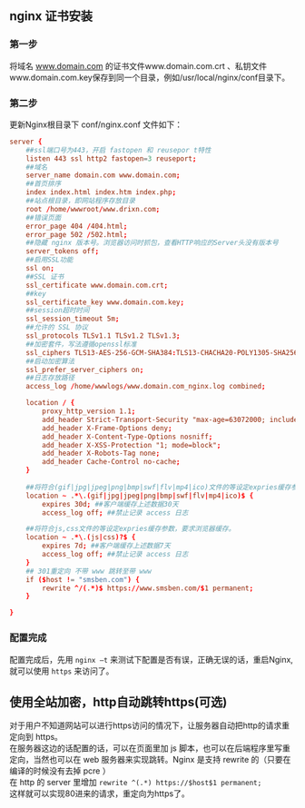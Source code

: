 ## nginx 证书安装 ##

### 第一步 ###
将域名 www.domain.com 的证书文件www.domain.com.crt 、私钥文件www.domain.com.key保存到同一个目录，例如/usr/local/nginx/conf目录下。

### 第二步 ###
更新Nginx根目录下 conf/nginx.conf 文件如下：

``` conf
server {
    ##ssl端口号为443，开启 fastopen 和 reusepor t特性
    listen 443 ssl http2 fastopen=3 reuseport; 
    ##域名
    server_name domain.com www.domain.com;
    ##首页排序
    index index.html index.htm index.php;
    ##站点根目录，即网站程序存放目录 
    root /home/wwwroot/www.drixn.com;
    ##错误页面
    error_page 404 /404.html;
    error_page 502 /502.html;
    ##隐藏 nginx 版本号。浏览器访问时抓包，查看HTTP响应的Server头没有版本号
    server_tokens off;
    ##启用SSL功能
    ssl on;
    ##SSL 证书
    ssl_certificate www.domain.com.crt;
    ##key
    ssl_certificate_key www.domain.com.key;
    ##session超时时间
    ssl_session_timeout 5m;
    ##允许的 SSL 协议
    ssl_protocols TLSv1.1 TLSv1.2 TLSv1.3;
    ##加密套件，写法遵循openssl标准
    ssl_ciphers TLS13-AES-256-GCM-SHA384:TLS13-CHACHA20-POLY1305-SHA256:TLS13-AES-128-GCM-SHA256:TLS13-AES-128-CCM-8-SHA256:TLS13-AES-128-CCM-SHA256:EECDH+CHACHA20:EECDH+CHACHA20-draft:EECDH+ECDSA+AES128:EECDH+aRSA+AES128:RSA+AES128:EECDH+ECDSA+AES256:EECDH+aRSA+AES256:RSA+AES256:EECDH+ECDSA+3DES:EECDH+aRSA+3DES:RSA+3DES:!MD5;
    ##启动加密算法
    ssl_prefer_server_ciphers on;
    ##日志存放路径
    access_log /home/wwwlogs/www.domain.com_nginx.log combined;

    location / { 
        proxy_http_version 1.1;
        add_header Strict-Transport-Security "max-age=63072000; includeSubdomains; preload";
        add_header X-Frame-Options deny;
        add_header X-Content-Type-Options nosniff;
        add_header X-XSS-Protection "1; mode=block";
        add_header X-Robots-Tag none; 
        add_header Cache-Control no-cache;
    }
    
    ##将符合(gif|jpg|jpeg|png|bmp|swf|flv|mp4|ico)文件的等设定expries缓存参数，要求浏览器缓存。
    location ~ .*\.(gif|jpg|jpeg|png|bmp|swf|flv|mp4|ico)$ {
        expires 30d; ##客户端缓存上述数据30天
        access_log off; ##禁止记录 access 日志

    ##将符合js,css文件的等设定expries缓存参数，要求浏览器缓存。
    location ~ .*\.(js|css)?$ {
        expires 7d; ##客户端缓存上述数据7天
        access_log off; ##禁止记录 access 日志
    }
    ## 301重定向 不带 www 跳转至带 www
    if ($host != "smsben.com") {
        rewrite ^/(.*)$ https://www.smsben.com/$1 permanent;
    }

}
```

### 配置完成 ###
配置完成后，先用 `nginx –t` 来测试下配置是否有误，正确无误的话，重启Nginx,就可以使用 `https` 来访问了。

## 使用全站加密，http自动跳转https(可选) ##

对于用户不知道网站可以进行https访问的情况下，让服务器自动把http的请求重定向到 https。</br>
在服务器这边的话配置的话，可以在页面里加 js 脚本，也可以在后端程序里写重定向，当然也可以在 web 服务器来实现跳转。Nginx 是支持 rewrite 的（只要在编译的时候没有去掉 pcre ）</br>
在 http 的 server 里增加 `rewrite ^(.*) https://$host$1 permanent;`</br>
这样就可以实现80进来的请求，重定向为https了。</br>
